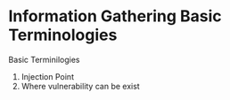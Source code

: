 # Information Gathering  Basic Terminologies

Basic Terminilogies

1. Injection Point
2. Where vulnerability can be exist
